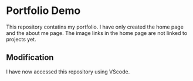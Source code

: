 # Portfolio Demo

This repository contatins my portfolio. I have only created the home page and the about me page. The image links in the home page are not linked to projects yet.


## Modification

I have now accessed this repository using VScode. 